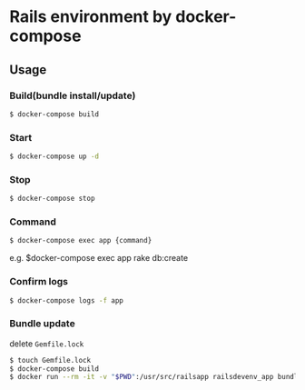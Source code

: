 # Rails environment by docker-compose

## Usage

### Build(bundle install/update)

```bash
$ docker-compose build
```

### Start

```bash
$ docker-compose up -d
```

### Stop

```bash
$ docker-compose stop
```

### Command

```bash
$ docker-compose exec app {command}
```

e.g. $docker-compose exec app rake db:create

### Confirm logs

```bash
$ docker-compose logs -f app
```

### Bundle update

delete `Gemfile.lock`

```bash
$ touch Gemfile.lock
$ docker-compose build
$ docker run --rm -it -v "$PWD":/usr/src/railsapp railsdevenv_app bundle install
```
